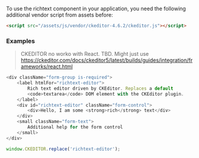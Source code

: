 
To use the richtext component in your application, you need the following additional vendor script from assets before:

```html
<script src="/assets/js/vendor/ckeditor-4.6.2/ckeditor.js"></script>
```

### Examples

>CKEDITOR no worko with React. TBD. Might just use https://ckeditor.com/docs/ckeditor5/latest/builds/guides/integration/frameworks/react.html

```js
<div className="form-group is-required">
    <label htmlFor="richtext-editor">
        Rich text editor driven by CKEditor. Replaces a default
        <code>textarea</code> DOM element with the CKEditor plugin.
    </label>
    <div id="richtext-editor" className="form-control">
        <div>Hello, I am some <strong>rich</strong> text</div>
    </div>
    <small className="form-text">
        Additional help for the form control
    </small>
</div>

window.CKEDITOR.replace('richtext-editor');
```
